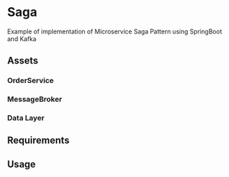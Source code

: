 # Saga

Example of implementation of Microservice Saga Pattern using SpringBoot and Kafka

## Assets

### OrderService

### MessageBroker

### Data Layer

## Requirements

## Usage
